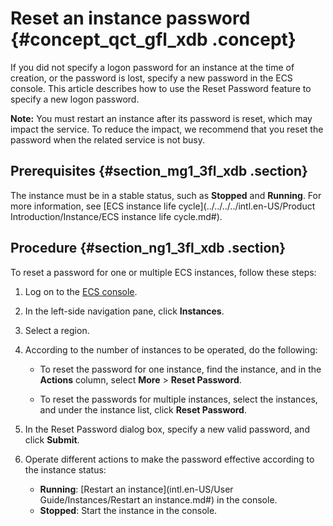 # Reset an instance password {#concept_qct_gfl_xdb .concept}

If you did not specify a logon password for an instance at the time of creation, or the password is lost, specify a new password in the ECS console. This article describes how to use the Reset Password feature to specify a new logon password.

**Note:** You must restart an instance after its password is reset, which may impact the service. To reduce the impact, we recommend that you reset the password when the related service is not busy.

## Prerequisites {#section_mg1_3fl_xdb .section}

The instance must be in a stable status, such as **Stopped** and **Running**. For more information, see [ECS instance life cycle](../../../../intl.en-US/Product Introduction/Instance/ECS instance life cycle.md#).

## Procedure {#section_ng1_3fl_xdb .section}

To reset a password for one or multiple ECS instances, follow these steps:

1.  Log on to the [ECS console](https://ecs.console.aliyun.com/?spm=a2c4g.11186623.2.9.FNEORG#/home).
2.  In the left-side navigation pane, click **Instances**.
3.  Select a region.
4.  According to the number of instances to be operated, do the following:
    -   To reset the password for one instance, find the instance, and in the **Actions** column, select **More** \> **Reset Password**.

    -   To reset the passwords for multiple instances, select the instances, and under the instance list, click **Reset Password**.

5.  In the Reset Password dialog box, specify a new valid password, and click **Submit**.
6.  Operate different actions to make the password effective according to the instance status:
    -   **Running**: [Restart an instance](intl.en-US/User Guide/Instances/Restart an instance.md#) in the console.
    -   **Stopped**: Start the instance in the console.

